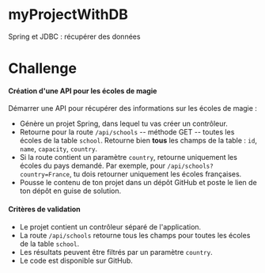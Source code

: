 # myProjectWithDB
Spring et JDBC : récupérer des données


# Challenge

#### Création d'une API pour les écoles de magie

Démarrer une API pour récupérer des informations sur les écoles de magie :

-   Génère un projet Spring, dans lequel tu vas créer un contrôleur.
-   Retourne pour la route  `/api/schools`  -- méthode GET -- toutes les écoles de la table  `school`. Retourne bien  **tous**  les champs de la table :  `id`,  `name`,  `capacity`,  `country`.
-   Si la route contient un paramètre  `country`, retourne uniquement les écoles du pays demandé. Par exemple, pour  `/api/schools?country=France`, tu dois retourner uniquement les écoles françaises.
-   Pousse le contenu de ton projet dans un dépôt GitHub et poste le lien de ton dépôt en guise de solution.

#### Critères de validation

-   Le projet contient un contrôleur séparé de l'application.
-   La route  `/api/schools`  retourne tous les champs pour toutes les écoles de la table  `school`.
-   Les résultats peuvent être filtrés par un paramètre  `country`.
-   Le code est disponible sur GitHub.

